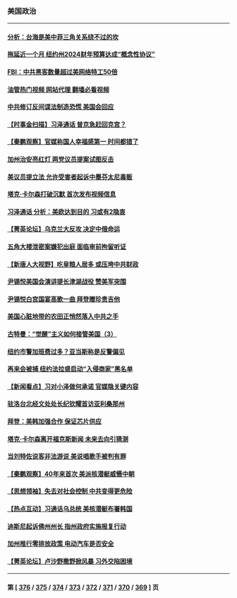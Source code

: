 ### 美国政治
---
#### [分析：台海是美中菲三角关系绕不过的坎](../../pages/ncid1078159/n13981817.md?04282045) 
#### [拖延近一个月 纽约州2024财年预算达成“概念性协议”](../../pages/ncid1078159/n13983372.md?04282045) 
#### [FBI：中共黑客数量超过美网络特工50倍](../../pages/ncid1078159/n13983486.md?04282045) 
#### [油管热门视频 网站代理 翻墙必看视频](http://138.2.39.72:81/youtube.html?epic-marker?04282045)
#### [中共修订反间谍法制造恐慌 美国会回应](../../pages/ncid1078159/n13983122.md?04282045) 
#### [【时事金扫描】习泽通话 普京急赶回克宫？](../../pages/ncid1078159/n13983265.md?04282045) 
#### [【秦鹏观察】官媒称国人幸福感第一 时间都错了](../../pages/ncid1078159/n13983216.md?04282045) 
#### [加州治安亮红灯 两党议员提案试图反击](../../pages/ncid1078159/n13983286.md?04282045) 
#### [美议员提立法 允许受害者起诉中墨芬太尼毒贩](../../pages/ncid1078159/n13983138.md?04282045) 
#### [塔克‧卡尔森打破沉默 首次发布视频信息](../../pages/ncid1078159/n13983125.md?04282045) 
#### [习泽通话 分析：美欧达到目的 习或有2隐衷](../../pages/ncid1078159/n13982955.md?04282045) 
#### [【菁英论坛】乌克兰大反攻 决定中俄命运](../../pages/ncid1078159/n13983119.md?04282045) 
#### [五角大楼泄密案嫌犯出庭 面临审前拘留听证](../../pages/ncid1078159/n13982949.md?04282045) 
#### [【新唐人大视野】吃皇粮人居多 或压垮中共财政](../../pages/ncid1078159/n13983024.md?04282045) 
#### [尹锡悦美国会演讲提长津湖战役 赞美军突围](../../pages/ncid1078159/n13983048.md?04282045) 
#### [尹锡悦白宫国宴高歌一曲 拜登赠珍贵吉他](../../pages/ncid1078159/n13982952.md?04282045) 
#### [美国心脏地带的农田正悄然落入中共之手](../../pages/ncid1078159/n13982349.md?04282045) 
#### [古特曼：“觉醒”主义如何接管美国（3）](../../pages/ncid1078159/n13982528.md?04282045) 
#### [纽约市警加班费过多？亚当斯称是反警偏见](../../pages/ncid1078159/n13982555.md?04282045) 
#### [再来会被捕 纽约法拉盛启动“入侵商家”黑名单](../../pages/ncid1078159/n13982530.md?04282045) 
#### [【新闻看点】习对小泽做何承诺 官媒隐关键内容](../../pages/ncid1078159/n13982408.md?04282045) 
#### [驻洛台北经文处处长纪钦耀首访亚利桑那州](../../pages/ncid1078159/n13982525.md?04282045) 
#### [拜登：美韩加强合作 保证芯片供应](../../pages/ncid1078159/n13982381.md?04282045) 
#### [塔克‧卡尔森离开福克斯新闻 未来去向引猜测](../../pages/ncid1078159/n13982319.md?04282045) 
#### [当刘特佐说客非法游说 美说唱歌手被判有罪](../../pages/ncid1078159/n13982393.md?04282045) 
#### [【秦鹏观察】40年来首次 美派核潜艇威慑中朝](../../pages/ncid1078159/n13982360.md?04282045) 
#### [【思想领袖】失去对社会控制 中共变得更危险](../../pages/ncid1078159/n13962786.md?04282045) 
#### [【热点互动】习通话乌总统 美核潜艇布署韩国](../../pages/ncid1078159/n13982401.md?04282045) 
#### [迪斯尼起诉佛州州长 指州政府实施报复行动](../../pages/ncid1078159/n13982368.md?04282045) 
#### [加州推行零排放政策 电动汽车是否安全](../../pages/ncid1078159/n13982387.md?04282045) 
#### [【菁英论坛】卢沙野撒野掀风暴 习外交陷困境](../../pages/ncid1078159/n13982357.md?04282045) 

---
#### 第 [ [376](./376.md?04282045) / [375](./375.md?04282045) / [374](./374.md?04282045) / [373](./373.md?04282045) / [372](./372.md?04282045) / [371](./371.md?04282045) / [370](./370.md?04282045) / [369](./369.md?04282045) ] 页

